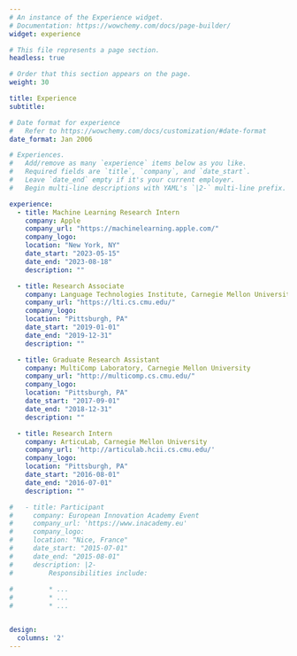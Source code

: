 ```yaml
---
# An instance of the Experience widget.
# Documentation: https://wowchemy.com/docs/page-builder/
widget: experience

# This file represents a page section.
headless: true

# Order that this section appears on the page.
weight: 30

title: Experience
subtitle:

# Date format for experience
#   Refer to https://wowchemy.com/docs/customization/#date-format
date_format: Jan 2006

# Experiences.
#   Add/remove as many `experience` items below as you like.
#   Required fields are `title`, `company`, and `date_start`.
#   Leave `date_end` empty if it's your current employer.
#   Begin multi-line descriptions with YAML's `|2-` multi-line prefix.

experience:
  - title: Machine Learning Research Intern
    company: Apple
    company_url: "https://machinelearning.apple.com/"
    company_logo: 
    location: "New York, NY"
    date_start: "2023-05-15"
    date_end: "2023-08-18"
    description: ""

  - title: Research Associate
    company: Language Technologies Institute, Carnegie Mellon University
    company_url: "https://lti.cs.cmu.edu/"
    company_logo: 
    location: "Pittsburgh, PA"
    date_start: "2019-01-01"
    date_end: "2019-12-31"
    description: ""

  - title: Graduate Research Assistant
    company: MultiComp Laboratory, Carnegie Mellon University
    company_url: "http://multicomp.cs.cmu.edu/"
    company_logo: 
    location: "Pittsburgh, PA"
    date_start: "2017-09-01"
    date_end: "2018-12-31"
    description: ""

  - title: Research Intern
    company: ArticuLab, Carnegie Mellon University
    company_url: 'http://articulab.hcii.cs.cmu.edu/'
    company_logo: 
    location: "Pittsburgh, PA"
    date_start: "2016-08-01"
    date_end: "2016-07-01"
    description: ""

#   - title: Participant
#     company: European Innovation Academy Event
#     company_url: 'https://www.inacademy.eu'
#     company_logo: 
#     location: "Nice, France"
#     date_start: "2015-07-01"
#     date_end: "2015-08-01"
#     description: |2-
#         Responsibilities include:
        
#         * ...
#         * ...
#         * ...


design:
  columns: '2'
---
```

